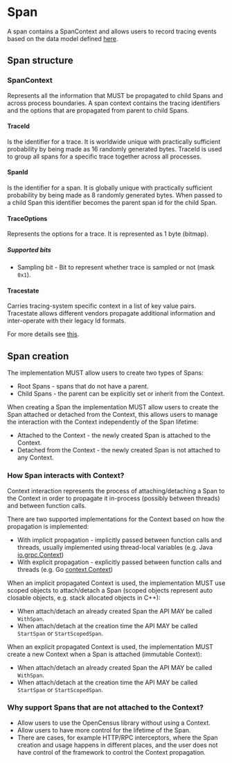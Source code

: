 # Span
 
A span contains a SpanContext and allows users to record tracing events based on the data model 
defined [here][SpanDataModel].

## Span structure

### SpanContext
Represents all the information that MUST be propagated to child Spans and across process boundaries.
A span context contains the tracing identifiers and the options that are propagated from parent 
to child Spans.

#### TraceId 
Is the identifier for a trace. It is worldwide unique with practically sufficient 
probability by being made as 16 randomly generated bytes. TraceId is used to group all spans for 
a specific trace together across all processes.

#### SpanId 
Is the identifier for a span. It is globally unique with practically sufficient probability by 
being made as 8 randomly generated bytes. When passed to a child Span this identifier becomes the
parent span id for the child Span.

#### TraceOptions 
Represents the options for a trace. It is represented as 1 byte (bitmap).

##### Supported bits
* Sampling bit -  Bit to represent whether trace is sampled or not (mask `0x1`).

#### Tracestate
Carries tracing-system specific context in a list of key value pairs. Tracestate allows different
vendors propagate additional information and inter-operate with their legacy Id formats.

For more details see [this][TracestateLink].

## Span creation
The implementation MUST allow users to create two types of Spans:
* Root Spans - spans that do not have a parent.
* Child Spans - the parent can be explicitly set or inherit from the Context.

When creating a Span the implementation MUST allow users to create the Span attached or detached 
from the Context, this allows users to manage the interaction with the Context independently of 
the Span lifetime:
* Attached to the Context - the newly created Span is attached to the Context.
* Detached from the Context - the newly created Span is not attached to any Context.

### How Span interacts with Context?
Context interaction represents the process of attaching/detaching a Span to the Context 
in order to propagate it in-process (possibly between threads) and between function calls.

There are two supported implementations for the Context based on how the propagation is implemented:
* With implicit propagation - implicitly passed between function calls and threads, usually 
implemented using thread-local variables (e.g. Java [io.grpc.Context][javaContext])
* With explicit propagation - explicitly passed between function calls and threads (e.g. Go 
[context.Context][goContext])

When an implicit propagated Context is used, the implementation MUST use scoped objects to 
attach/detach a Span (scoped objects represent auto closable objects, e.g. stack allocated 
objects in C++):
* When attach/detach an already created Span the API MAY be called `WithSpan`.
* When attach/detach at the creation time the API MAY be called `StartSpan` or `StartScopedSpan`.

When an explicit propagated Context is used, the implementation MUST create a new Context when a 
Span is attached (immutable Context):
* When attach/detach an already created Span the API MAY be called `WithSpan`.
* When attach/detach at the creation time the API MAY be called `StartSpan` or `StartScopedSpan`.

### Why support Spans that are not attached to the Context?
* Allow users to use the OpenCensus library without using a Context.
* Allow users to have more control for the lifetime of the Span.
* There are cases, for example HTTP/RPC interceptors, where the Span creation and usage happens in 
different places, and the user does not have control of the framework to control the Context 
propagation.

[goContext]: https://golang.org/pkg/context
[javaContext]: https://github.com/grpc/grpc-java/blob/master/context/src/main/java/io/grpc/Context.java
[SpanDataModel]: https://github.com/census-instrumentation/opencensus-proto/blob/master/src/opencensus/proto/trace/v1/trace.proto   
[TracestateLink]: https://w3c.github.io/trace-context/#tracestate-field
